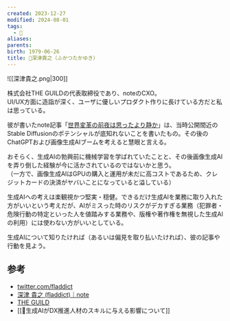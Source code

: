 ```yaml
---
created: 2023-12-27
modified: 2024-08-01
tags:
  - 👤
aliases: 
parents: 
birth: 1979-06-26
title: 👤深津貴之（ふかつたかゆき）
---
```

![[深津貴之.png|300]]

株式会社THE GUILDの代表取締役であり、noteのCXO。  
UI/UX方面に造詣が深く、ユーザに優しいプロダクト作りに長けている方だと私は思っている。

彼が書いたnote記事「[世界変革の前夜は思ったより静か](https://note.com/fladdict/n/n13c1413c40de)」は、当時公開間近のStable Diffusionのポテンシャルが底知れないことを書いたもの。その後のChatGPTおよび画像生成AIブームを考えると慧眼と言える。

おそらく、生成AIの勃興前に機械学習を学ばれていたことと、その後画像生成AIを弄り倒した経験が今に活かされているのではないかと思う。  
（一方で、画像生成AIはGPUの購入と運用が未だに高コストであるため、クレジットカードの決済がヤバいことになっていると溢している）

生成AIへの考えは楽観視かつ堅実・穏健。できるだけ生成AIを業務に取り入れた方がいいという考えだが、AIがミスった時のリスクがデカすぎる業務（犯罪者・危険行動の特定といった人を値踏みする業務や、版権や著作権を無視した生成AIの利用）には使わない方がいいとしている。

生成AIについて知りたければ（あるいは偏見を取り払いたければ）、彼の記事や行動を見よう。

## 参考
- [twitter.com/fladdict](https://twitter.com/fladdict)
- [深津 貴之 (fladdict)｜note](https://note.com/fladdict)
- [THE GUILD](https://theguild.jp/)
- [[📑生成AIがDX推進人材のスキルに与える影響について]]